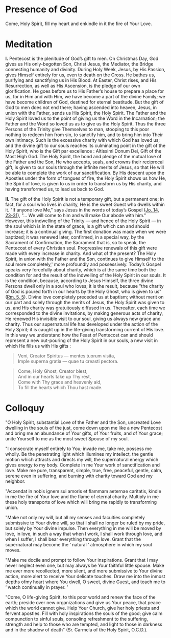 # Presence of God

Come, Holy Spirit, fill my heart and enkindle in it the fire of Your Love.

# Meditation

**I.** Pentecost is the plenitude of God’s gift to men. On Christmas Day, God gives us His only-begotten Son, Christ Jesus, the Mediator, the Bridge connecting humanity and divinity. During Holy Week, Jesus, by His Passion, gives Himself entirely for us, even to death on the Cross. He bathes us, purifying and sanctifying us in His Blood. At Easter, Christ rises, and His Resurrection, as well as His Ascension, is the pledge of our own glorification. He goes before us to His Father’s house to prepare a place for us, for in Him and with Him, we have become a part of the divine Family; we have become children of God, destined for eternal beatitude. But the gift of God to men does not end there; having ascended into heaven, Jesus, in union with the Father, sends us His Spirit, the Holy Spirit. The Father and the Holy Spirit loved us to the point of giving us the Word in the Incarnation; the Father and the Word so loved us as to give us the Holy Spirit. Thus the three Persons of the Trinity give Themselves to man, stooping to this poor nothing to redeem him from sin, to sanctify him, and to bring him into Their own intimacy. Such is the excessive charity with which God has loved us; and the divine gift to our souls reaches its culminating point in the gift of the Holy Spirit, who is the Gift par excellence : Altissimi Donum Dei, Gift of the Most High God. The Holy Spirit, the bond and pledge of the mutual love of the Father and the Son, He who accepts, seals, and crowns their reciprocal gift, is given to our souls through the infinite merits of Jesus, so that He will be able to complete the work of our sanctification. By His descent upon the Apostles under the form of tongues of fire, the Holy Spirit shows us how He, the Spirit of love, is given to us in order to transform us by His charity, and having transformed us, to lead us back to God.

**II.** The gift of the Holy Spirit is not a temporary gift, but a permanent one; in fact, for a soul who lives in charity, He is the sweet Guest who dwells within it. "If anyone love Me," says Jesus in the words of today’s Gospel ([Jo. 14, 23-31](https://vulgata.online/bible/Jo.14?ed=DR2&vfn=DR2.Jo.14.23-31:vs)), "... We will come to him and will make Our abode with him." However, this indwelling of the Trinity — and hence of the Holy Spirit — in the soul which is in the state of grace, is a gift which can and should increase; it is a continual giving. The first donation was made when we were baptized; it was renewed later, confirmed, in a special way, by the Sacrament of Confirmation, the Sacrament that is, so to speak, the Pentecost of every Christian soul. Progressive renewals of this gift were made with every increase in charity. And what of the present? The Holy Spirit, in union with the Father and the Son, continues to give Himself to the soul more completely,' more profoundly and possessively. Today’s Gospel speaks very forcefully about charity, which is at the same time both the condition for and the result of the indwelling of the Holy Spirit in our souls. It is the condition, because, according to Jesus Himself, the three divine Persons dwell only in a soul who loves; it is the result, because "the charity of God is poured forth in our hearts by the Holy Ghost, who is given to us" ([Rm. 5, 5](https://vulgata.online/bible/Rm.5?ed=DR2&vfn=DR2.Rm.5.5:vs)). Divine love completely preceded us at baptism; without merit on our part and solely through the merits of Jesus, the Holy Spirit was given to us, and His charity was gratuitously diffused in us. Thereafter, each time we corresponded to the divine invitations, by making generous acts of charity, He renewed His invisible visit to our soul, giving us always new grace and charity. Thus our supernatural life has developed under the action of the Holy Spirit; it is caught up in the life-giving transforming current of His love. In this way we understand how the Feast of Pentecost can and should represent a new out-pouring of the Holy Spirit in our souls, a new visit in which He fills us with His gifts :

> Veni, Creator Spiritus — mentes tuorum visita,  
> Imple superna gratia — quae tu creasti pectora.

> Come, Holy Ghost, Creator blest,  
And in our hearts take up Thy rest,  
Come with Thy grace and heavenly aid,  
To fill the hearts which Thou hast made.

# Colloquy

"O Holy Spirit, substantial Love of the Father and the Son, uncreated Love dwelling in the souls of the just, come down upon me like a new Pentecost and bring me an abundance of Your gifts, of Your fruits, and of Your grace; unite Yourself to me as the most sweet Spouse of my soul.

"I consecrate myself entirely to You; invade me, take me, possess me wholly. Be the penetrating light which illumines my intellect, the gentle motion which attracts and directs my will, the supernatural energy which gives energy to my body. Complete in me Your work of sanctification and love. Make me pure, transparent, simple, true, free, peaceful, gentle, calm, serene even in suffering, and burning with charity toward God and my neighbor.

"Accendat in nobis ignem sui amoris et flammam aeternae caritatis, kindle in me the fire of Your love and the flame of eternal charity. Multiply in me these holy transports of love which will bring me rapidly to transforming union.

"Make not only my will, but all my senses and faculties completely submissive to Your divine will, so that I shall no longer be ruled by my pride, but solely by Your divine impulse. Then everything in me will be moved by love, in love, in such a way that when I work, I shall work through love, and when I suffer, I shall bear everything through love. Grant that the supernatural may become the ‘ natural ’ atmosphere in which my soul moves.

"Make me docile and prompt to follow Your inspirations. Grant that I may never neglect even one, but may always be Your faithful little spouse. Make me ever more recollected, more silent, and more submissive to Your divine action, more alert to receive Your delicate touches. Draw me into the inmost depths ofmy heart where You dwell, O sweet, divine Guest, and teach me to ‘ watch continually in prayer. ’

"Come, O life-giving Spirit, to this poor world and renew the face of the earth; preside over new organizations and give us Your peace, that peace which the world cannot give. Help Your Church, give her holy priests and fervent apostles. Fill with holy inspirations the souls of the good; give calm compunction to sinful souls, consoling refreshment to the suffering, strength and help to those who are tempted, and light to those in darkness and in the shadow of death" (Sr. Carmela of the Holy Spirit, O.C.D.).
